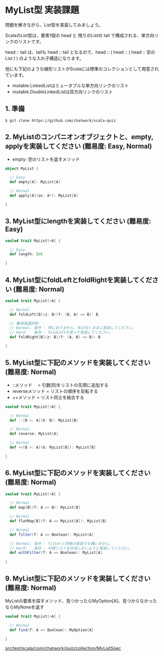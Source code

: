 # MyList型 実装課題

問題を解きながら、List型を実装してみましょう。

ScalaのList型は、要素1個の head と 残りのListの tail で構成される、単方向リンクのリストです。

head :: tail は、tailも head :: tail となるので、head :: ( head :: ( head :: 空のList ) ) のような入れ子構造になります。

他にも下記のような線形リストがScalaには標準のコレクションとして用意されています。
 - mutable.LinkedListはミュータブルな単方向リンクのリスト
 - mutable.DoubleLinkedListは双方向リンクのリスト

## 1. 準備

```
$ git clone https://github.com/chatwork/scala-quiz
```

## 2. MyListのコンパニオンオブジェクトと、empty, applyを実装してください (難易度: Easy, Normal)

 - empty: 空のリストを返すメソッド

```scala
object MyList {

  // Easy
  def empty[A]: MyList[A]

  // Normal
  def apply[A](as: A*): MyList[A]

}
```

## 3. MyList型にlengthを実装してください (難易度: Easy)

```scala
sealed trait MyList[+A] {

  // Easy
  def length: Int

}
```

## 4. MyList型にfoldLeftとfoldRightを実装してください (難易度: Normal)

```scala
sealed trait MyList[+A] {

  // Normal
  def foldLeft[B](z: B)(f: (B, A) => B): B

  // 難易度選択制
  // Normal: 条件 - 特にありません、気の向くままに実装してください。
  // Hard:   条件 - foldLeftを使って実装してください。
  def foldRight[B](z: B)(f: (A, B) => B): B

}
```

## 5. MyList型に下記のメソッドを実装してください (難易度: Normal)

 - ::メソッド　 = 引数[B]をリストの先頭に追加する
 - reverseメソッド = リストの順序を反転する
 - ++メソッド = リスト同士を結合する

```scala
sealed trait MyList[+A] {

  // Normal
  def ::[B >: A](b: B): MyList[B]

  // Normal
  def reverse: MyList[A]

  // Normal
  def ++[B >: A](b: MyList[B]): MyList[B]

}
```

## 6. MyList型に下記のメソッドを実装してください (難易度: Normal)

```scala
sealed trait MyList[+A] {

  // Normal
  def map[B](f: A => B): MyList[B]

  // Normal
  def flatMap[B](f: A => MyList[B]): MyList[B]

  // Normal
  def filter(f: A => Boolean): MyList[A]

  // Normal: 条件 - filterと同様の実装でも構いません。
  // Hard:   条件 - 中間リストを生成しないように実装してください。
  def withFilter(f: A => Boolean): MyList[A]
  
}
```


## 9. MyList型に下記のメソッドを実装してください (難易度: Normal)

MyListの要素を探すメソッド、見つかったらMyOption[A]、見つからなかったならMyNoneを返す

```scala
sealed trait MyList[+A] {

  // Normal
  def find(f: A => Boolean): MyOption[A]

}
```

[src/test/scala/com/chatwork/quiz/collection/MyListSpec](../src/test/scala/com/chatwork/quiz/collection/MyListSpec.scala)
